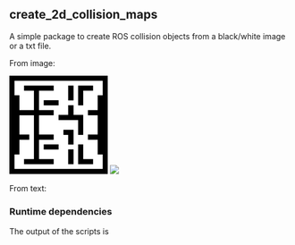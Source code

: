## create_2d_collision_maps

A simple package to create ROS collision objects from a black/white image or a txt file.

From image:

<p float="left">
  <img src="/.doc/maze.png" width="35%" />
  <img src="/rviz_bitmap.png" width="35%" /> 
</p>

From text:


### Runtime dependencies

The output of the scripts is 
